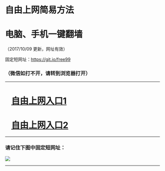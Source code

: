 ﻿# 自由上网简易方法

# 电脑、手机一键翻墙

（2017/10/09 更新，网址有效）

固定短网址：https://git.io/free99

### （微信如打不开，请转到浏览器打开）


***





# &nbsp;&nbsp; <a href="http://ft724315350.fwq-tz-1001.info/fwqtz01.html?t=100900119874 " target="_blank">自由上网入口1</a>
# &nbsp;&nbsp; <a href="http://ft279137732.fwq-tz-1002.info/fwqtz02.html?t=100900129014 " target="_blank">自由上网入口2</a>
***

### 请记住下图中固定短网址：

<img src="https://s3-us-west-2.amazonaws.com/fwq-1001/yjfq-20170905okok.png" /> 


***

